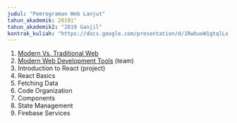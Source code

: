 ```yaml
---
judul: "Pemrograman Web Lanjut"
tahun_akademik: 20191"
tahun_akademik2: "2019 Ganjil"
kontrak_kuliah: "https://docs.google.com/presentation/d/1RwbuoW1gtqlLx-n43ApAeUy8OCGKqiNbe7XH5cCVfuo/edit?usp=sharing"
---
```


1. [Modern Vs. Traditional Web](https://docs.google.com/presentation/d/1-yjrlI8Js-K-YFRjW8z8cY5vq5afcLu9yd2USd_Zl4I/edit?usp=sharing)
2. [Modern Web Development Tools](https://docs.google.com/presentation/d/1tqNRpnyD98EOg_Ufxhwl0GKfKs2g9kBFpr-w6PDLBYU/edit?usp=sharing) (team)
3. Introduction to React (project)
4. React Basics
5. Fetching Data
6. Code Organization
7. Components
8. State Management
9. Firebase Services